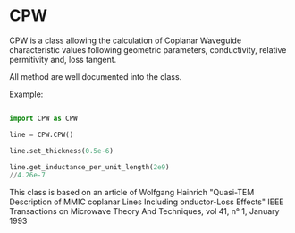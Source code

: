CPW
===

CPW is a class allowing the calculation of Coplanar Waveguide characteristic values following geometric parameters, conductivity, relative permitivity and, loss tangent.

All method are well documented into the class.


Example:

`````python

import CPW as CPW

line = CPW.CPW()

line.set_thickness(0.5e-6)

line.get_inductance_per_unit_length(2e9)
//4.26e-7

`````


This class is based on an article of Wolfgang Hainrich
"Quasi-TEM Description of MMIC coplanar Lines Including onductor-Loss Effects"
 IEEE Transactions on Microwave Theory And Techniques, vol 41, n° 1, January 1993


